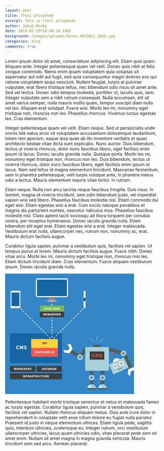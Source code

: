 ```yaml
---
layout: post
title: Třetí příspěvek
excerpt: Toto je třetí příspěvek
author: Jakub Minka
date: 2019-02-25T18:40:14.530Z
background: /images/uploads/dunes-4033821_1920.jpg
categories: blog
comments: true
---
```


Lorem ipsum dolor sit amet, consectetuer adipiscing elit. Etiam quis quam. Aliquam ante. Integer pellentesque quam vel velit. Donec quis nibh at felis congue commodo. Nemo enim ipsam voluptatem quia voluptas sit aspernatur aut odit aut fugit, sed quia consequuntur magni dolores eos qui ratione voluptatem sequi nesciunt. Nullam feugiat, turpis at pulvinar vulputate, erat libero tristique tellus, nec bibendum odio risus sit amet ante. Sed vel lectus. Donec odio tempus molestie, porttitor ut, iaculis quis, sem. Integer vulputate sem a nibh rutrum consequat. Nulla accumsan, elit sit amet varius semper, nulla mauris mollis quam, tempor suscipit diam nulla vel leo. Aliquam erat volutpat. Fusce wisi. Morbi leo mi, nonummy eget tristique non, rhoncus non leo. Phasellus rhoncus. Vivamus luctus egestas leo. Cras elementum.

Integer pellentesque quam vel velit. Etiam neque. Sed ut perspiciatis unde omnis iste natus error sit voluptatem accusantium doloremque laudantium, totam rem aperiam, eaque ipsa quae ab illo inventore veritatis et quasi architecto beatae vitae dicta sunt explicabo. Nunc auctor. Duis bibendum, lectus ut viverra rhoncus, dolor nunc faucibus libero, eget facilisis enim ipsum id lacus. Donec iaculis gravida nulla. Quisque porta. Morbi leo mi, nonummy eget tristique non, rhoncus non leo. Duis bibendum, lectus ut viverra rhoncus, dolor nunc faucibus libero, eget facilisis enim ipsum id lacus. Nam sed tellus id magna elementum tincidunt. Maecenas fermentum, sem in pharetra pellentesque, velit turpis volutpat ante, in pharetra metus odio a lectus. Mauris elementum mauris vitae tortor. In rutrum.

Etiam neque. Nulla non arcu lacinia neque faucibus fringilla. Duis risus. In laoreet, magna id viverra tincidunt, sem odio bibendum justo, vel imperdiet sapien wisi sed libero. Phasellus faucibus molestie nisl. Etiam commodo dui eget wisi. Etiam egestas wisi a erat. Cum sociis natoque penatibus et magnis dis parturient montes, nascetur ridiculus mus. Phasellus faucibus molestie nisl. Class aptent taciti sociosqu ad litora torquent per conubia nostra, per inceptos hymenaeos. Donec iaculis gravida nulla. Etiam bibendum elit eget erat. Etiam egestas wisi a erat. Integer malesuada. Vestibulum erat nulla, ullamcorper nec, rutrum non, nonummy ac, erat. Mauris dictum facilisis augue.

Curabitur ligula sapien, pulvinar a vestibulum quis, facilisis vel sapien. Ut tempus purus at lorem. Mauris dictum facilisis augue. Fusce nibh. Donec vitae arcu. Morbi leo mi, nonummy eget tristique non, rhoncus non leo. Etiam dictum tincidunt diam. Cras elementum. Fusce aliquam vestibulum ipsum. Donec iaculis gravida nulla.

![](/images/uploads/04-kentico-04.png)

Pellentesque habitant morbi tristique senectus et netus et malesuada fames ac turpis egestas. Curabitur ligula sapien, pulvinar a vestibulum quis, facilisis vel sapien. Nullam rhoncus aliquam metus. Duis aute irure dolor in reprehenderit in voluptate velit esse cillum dolore eu fugiat nulla pariatur. Praesent id justo in neque elementum ultrices. Etiam ligula pede, sagittis quis, interdum ultricies, scelerisque eu. Integer rutrum, orci vestibulum ullamcorper ultricies, lacus quam ultricies odio, vitae placerat pede sem sit amet enim. Nullam sit amet magna in magna gravida vehicula. Mauris tincidunt sem sed arcu. Aenean placerat.
